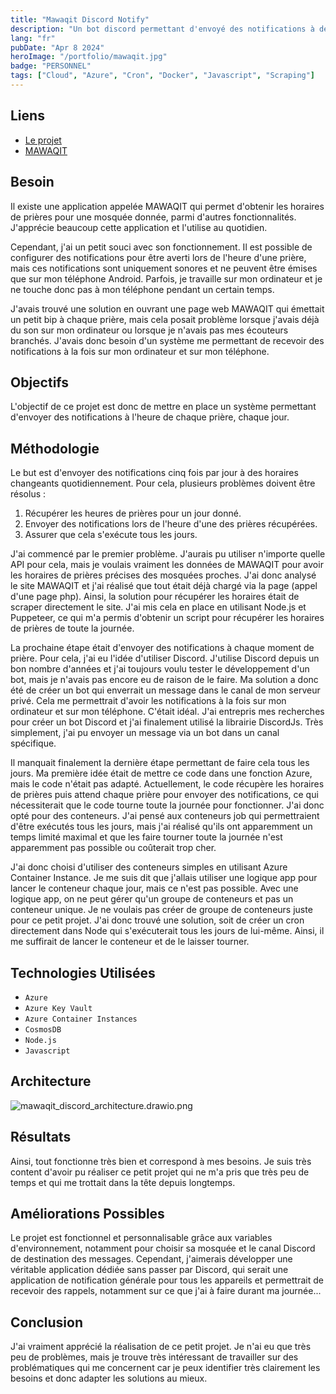 ```yaml
---
title: "Mawaqit Discord Notify"
description: "Un bot discord permettant d'envoyé des notifications à des heures précises de la journée récupérées à l'aide du scraping d'un siteweb."
lang: "fr"
pubDate: "Apr 8 2024"
heroImage: "/portfolio/mawaqit.jpg"
badge: "PERSONNEL"
tags: ["Cloud", "Azure", "Cron", "Docker", "Javascript", "Scraping"]
---
```


## **Liens**

- [Le projet](https://github.com/IssamSisbane/mawaqit-discord-notify)
- [MAWAQIT](https://mawaqit.net/fr/)

## **Besoin**

Il existe une application appelée MAWAQIT qui permet d'obtenir les horaires de prières pour une mosquée donnée, parmi d'autres fonctionnalités. J'apprécie beaucoup cette application et l'utilise au quotidien. 

Cependant, j'ai un petit souci avec son fonctionnement. Il est possible de configurer des notifications pour être averti lors de l'heure d'une prière, mais ces notifications sont uniquement sonores et ne peuvent être émises que sur mon téléphone Android. Parfois, je travaille sur mon ordinateur et je ne touche donc pas à mon téléphone pendant un certain temps. 

J'avais trouvé une solution en ouvrant une page web MAWAQIT qui émettait un petit bip à chaque prière, mais cela posait problème lorsque j'avais déjà du son sur mon ordinateur ou lorsque je n'avais pas mes écouteurs branchés. J'avais donc besoin d'un système me permettant de recevoir des notifications à la fois sur mon ordinateur et sur mon téléphone.

## **Objectifs**

L'objectif de ce projet est donc de mettre en place un système permettant d'envoyer des notifications à l'heure de chaque prière, chaque jour.

## **Méthodologie**

Le but est d'envoyer des notifications cinq fois par jour à des horaires changeants quotidiennement. Pour cela, plusieurs problèmes doivent être résolus :

1. Récupérer les heures de prières pour un jour donné.
2. Envoyer des notifications lors de l'heure d'une des prières récupérées.
3. Assurer que cela s'exécute tous les jours.

J'ai commencé par le premier problème. J'aurais pu utiliser n'importe quelle API pour cela, mais je voulais vraiment les données de MAWAQIT pour avoir les horaires de prières précises des mosquées proches. J'ai donc analysé le site MAWAQIT et j'ai réalisé que tout était déjà chargé via la page (appel d'une page php). Ainsi, la solution pour récupérer les horaires était de scraper directement le site. J'ai mis cela en place en utilisant Node.js et Puppeteer, ce qui m'a permis d'obtenir un script pour récupérer les horaires de prières de toute la journée.

La prochaine étape était d'envoyer des notifications à chaque moment de prière. Pour cela, j'ai eu l'idée d'utiliser Discord. J'utilise Discord depuis un bon nombre d'années et j'ai toujours voulu tester le développement d'un bot, mais je n'avais pas encore eu de raison de le faire. Ma solution a donc été de créer un bot qui enverrait un message dans le canal de mon serveur privé. Cela me permettrait d'avoir les notifications à la fois sur mon ordinateur et sur mon téléphone. C'était idéal. J'ai entrepris mes recherches pour créer un bot Discord et j'ai finalement utilisé la librairie DiscordJs. Très simplement, j'ai pu envoyer un message via un bot dans un canal spécifique.

Il manquait finalement la dernière étape permettant de faire cela tous les jours. Ma première idée était de mettre ce code dans une fonction Azure, mais le code n'était pas adapté. Actuellement, le code récupère les horaires de prières puis attend chaque prière pour envoyer des notifications, ce qui nécessiterait que le code tourne toute la journée pour fonctionner. J'ai donc opté pour des conteneurs. J'ai pensé aux conteneurs job qui permettraient d'être exécutés tous les jours, mais j'ai réalisé qu'ils ont apparemment un temps limité maximal et que les faire tourner toute la journée n'est apparemment pas possible ou coûterait trop cher. 

J'ai donc choisi d'utiliser des conteneurs simples en utilisant Azure Container Instance. Je me suis dit que j'allais utiliser une logique app pour lancer le conteneur chaque jour, mais ce n'est pas possible. Avec une logique app, on ne peut gérer qu'un groupe de conteneurs et pas un conteneur unique. Je ne voulais pas créer de groupe de conteneurs juste pour ce petit projet. J'ai donc trouvé une solution, soit de créer un cron directement dans Node qui s'exécuterait tous les jours de lui-même. Ainsi, il me suffirait de lancer le conteneur et de le laisser tourner.

## **Technologies Utilisées**

- `Azure`
- `Azure Key Vault`
- `Azure Container Instances`
- `CosmosDB`
- `Node.js`
- `Javascript`

## **Architecture**

![mawaqit_discord_architecture.drawio.png](/portfolio/mawaqit_discord_architecture.png)

## **Résultats**

Ainsi, tout fonctionne très bien et correspond à mes besoins. Je suis très content d'avoir pu réaliser ce petit projet qui ne m'a pris que très peu de temps et qui me trottait dans la tête depuis longtemps.

## **Améliorations Possibles**

Le projet est fonctionnel et personnalisable grâce aux variables d'environnement, notamment pour choisir sa mosquée et le canal Discord de destination des messages. Cependant, j'aimerais développer une véritable application dédiée sans passer par Discord, qui serait une application de notification générale pour tous les appareils et permettrait de recevoir des rappels, notamment sur ce que j'ai à faire durant ma journée...

## **Conclusion**

J'ai vraiment apprécié la réalisation de ce petit projet. Je n'ai eu que très peu de problèmes, mais je trouve très intéressant de travailler sur des problématiques qui me concernent car je peux identifier très clairement les besoins et donc adapter les solutions au mieux.
